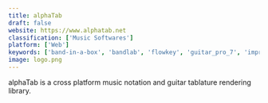 ```yaml
---
title: alphaTab
draft: false 
website: https://www.alphatab.net
classification: ['Music Softwares']
platform: ['Web']
keywords: ['band-in-a-box', 'bandlab', 'flowkey', 'guitar_pro_7', 'impro-visor', 'jameasy_for_violin', 'kguitar', 'lilypond', 'mymusicteacher', 'openmpt', 'pianu', 'playground_sessions', 'simply_piano', 'songsterr', 'synthesia', 'tabular', 'tuxguitar', 'ireal_pro', 'ishred']
image: logo.png
---
```

alphaTab is a cross platform music notation and guitar tablature rendering library.